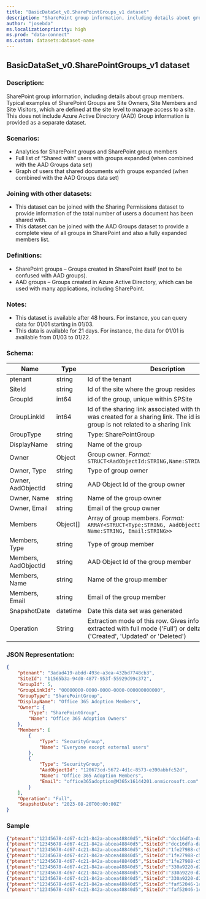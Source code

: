 ```yaml
---
title: "BasicDataSet_v0.SharePointGroups_v1 dataset"
description: "SharePoint group information, including details about group members"
author: "josebda"
ms.localizationpriority: high
ms.prod: "data-connect"
ms.custom: datasets:dataset-name
---
```


## BasicDataSet_v0.SharePointGroups_v1 dataset

### Description: 

SharePoint group information, including details about group members. Typical examples of SharePoint Groups are Site Owners, Site Members and Site Visitors, which are defined at the site level to manage access to a site. This does not include Azure Active Directory (AAD) Group information is provided as a separate dataset.

### Scenarios:

- Analytics for SharePoint groups and SharePoint group members
- Full list of “Shared with” users with groups expanded (when combined with the AAD Groups data set)
- Graph of users that shared documents with groups expanded (when combined with the AAD Groups data set)

### Joining with other datasets: 

- This dataset can be joined with the Sharing Permissions dataset to provide information of the total number of users a document has been shared with. 
- This dataset can be joined with the AAD Groups dataset to provide a complete view of all groups in SharePoint and also a fully expanded members list.

### Definitions:

- SharePoint groups – Groups created in SharePoint itself (not to be confused with AAD groups). 
- AAD groups – Groups created in Azure Active Directory, which can be used with many applications, including SharePoint. 

### Notes:

- This dataset is available after 48 hours. For instance, you can query data for 01/01 starting in 01/03.
- This data is available for 21 days. For instance, the data for 01/01 is available from 01/03 to 01/22.

### Schema:

| **Name** | **Type** | **Description** | **FilterOptions** | **IsDateFilter** |
|-|-|-|:-:|:-:|
| ptenant | string | Id of the tenant | No | False |
| SiteId | string | Id of the site where the group resides | No | False |
| GroupId | int64 | id of the group, unique within SPSite | No | False |
| GroupLinkId | int64 | Id of the sharing link associated with this group, if it was created for a sharing link. The id is all zeros if the group is not related to a sharing link | No | False |
| GroupType | string | Type: SharePointGroup | No | False |
| DisplayName | string | Name of the group | No | False |
| Owner | Object | Group owner. *Format:* `STRUCT<AadObjectId:STRING,Name:STRING,Email:STRING>` | No | False |
| Owner, Type | string | Type of group owner | No | False |
| Owner, AadObjectId | string | AAD Object Id of the group owner | No | False |
| Owner, Name | string | Name of the group owner | No | False |
| Owner, Email | string | Email of the group owner | No | False |
| Members | Object[] | Array of group members. *Format:* `ARRAY<STRUCT<Type:STRING, AadObjectId:STRING, Name:STRING, Email:STRING>>` | No | False |
| Members, Type | string | Type of group member | No | False |
| Members, AadObjectId | string | AAD Object Id of the group member | No | False |
| Members, Name | string | Name of the group member | No | False |
| Members, Email | string | Email of the group member | No | False |
| SnapshotDate | datetime | Date this data set was generated | Yes | True |
| Operation | String | Extraction mode of this row. Gives info about row extracted with full mode ('Full') or delta mode ('Created', 'Updated' or 'Deleted') | No | False |

### JSON Representation:

```json
{
    "ptenant": "3adad419-abdd-493e-a3ea-432bd7748cb3",
    "SiteId": "b1565b3a-94d0-4877-953f-55929d99c372",
    "GroupId": 5,
    "GroupLinkId": "00000000-0000-0000-0000-000000000000",
    "GroupType": "SharePointGroup",
    "DisplayName": "Office 365 Adoption Members",
    "Owner": {
        "Type": "SharePointGroup",
        "Name": "Office 365 Adoption Owners"
    },
    "Members": [
        {
            "Type": "SecurityGroup",
            "Name": "Everyone except external users"
        },
        {
            "Type": "SecurityGroup",
            "AadObjectId": "120673cd-5672-4d1c-8573-e390abbfc52d",
            "Name": "Office 365 Adoption Members",
            "Email": "office365adoption@M365x16144201.onmicrosoft.com"
        }
    ],
    "Operation": "Full",
    "SnapshotDate": "2023-08-20T00:00:00Z"
}
```

### Sample

```json
{"ptenant":"12345678-4d67-4c21-842a-abcea48840d5","SiteId":"dcc16dfa-dac2-40f1-a052-18de723245d1","GroupId":3,"GroupLinkId":"00000000-0000-0000-0000-000000000000","GroupType":"SharePointGroup","DisplayName":"Contoso Team Site Owners","Owner":{"Type":"SharePointGroup","Name":"Contoso Team Site Owners"},"Members":[{"Type":"SecurityGroup","AadObjectId":"19127d09-5399-4045-816b-cd3bc1528043","Name":"Contoso Team Site Owners","Email":"ContosoTeamSite@contoso.onmicrosoft.com"},{"Type":"User","AadObjectId":"12345678-9981-46e7-9ee2-cedccacc0e94","Name":"Jane Doe","Email":"admin@contoso.onmicrosoft.com"}],"SnapshotDate":"2022-06-02T00:00:00Z"}
{"ptenant":"12345678-4d67-4c21-842a-abcea48840d5","SiteId":"dcc16dfa-dac2-40f1-a052-18de723245d1","GroupId":28,"GroupLinkId":"d996011d-18d3-4f4e-a57e-91eda36f310e","GroupType":"SharePointGroup","DisplayName":"SharingLinks.61189f32-f808-4468-9bf4-16840ec8c3a8.OrganizationEdit.d996011d-18d3-4f4e-a57e-91eda36f310e","Description":"This group is for OrganizationEdit sharing links on item 'ConfidentialDocs/Presentations/MGDC-Architechture.pptx'","Owner":{"Type":"User","Name":"System Account"},"Members":[{"Type":"User","AadObjectId":"d182ea07-4729-4982-b8ab-63702862ef59","Name":"John Doe","Email":"johnd@contoso.onmicrosoft.com"}],"SnapshotDate":"2022-06-02T00:00:00Z"}
{"ptenant":"12345678-4d67-4c21-842a-abcea48840d5","SiteId":"1fe27988-c5c9-4bcb-9d60-8cce1a8487eb","GroupId":5,"GroupLinkId":"00000000-0000-0000-0000-000000000000","GroupType":"SharePointGroup","DisplayName":"Test 5 Members","Owner":{"Type":"SharePointGroup","Name":"Test 5 Owners"},"Members":[],"SnapshotDate":"2022-06-02T00:00:00Z"}
{"ptenant":"12345678-4d67-4c21-842a-abcea48840d5","SiteId":"1fe27988-c5c9-4bcb-9d60-8cce1a8487eb","GroupId":3,"GroupLinkId":"00000000-0000-0000-0000-000000000000","GroupType":"SharePointGroup","DisplayName":"Test 5 Owners","Owner":{"Type":"SharePointGroup","Name":"Test 5 Owners"},"Members":[{"Type":"User","Name":"System Account"}],"SnapshotDate":"2022-06-02T00:00:00Z"}
{"ptenant":"12345678-4d67-4c21-842a-abcea48840d5","SiteId":"1fe27988-c5c9-4bcb-9d60-8cce1a8487eb","GroupId":4,"GroupLinkId":"00000000-0000-0000-0000-000000000000","GroupType":"SharePointGroup","DisplayName":"Test 5 Visitors","Owner":{"Type":"SharePointGroup","Name":"Test 5 Owners"},"Members":[],"SnapshotDate":"2022-06-02T00:00:00Z"}
{"ptenant":"12345678-4d67-4c21-842a-abcea48840d5","SiteId":"330a9220-d2f5-4fb0-b098-3a66cd67b6cc","GroupId":3,"GroupLinkId":"00000000-0000-0000-0000-000000000000","GroupType":"SharePointGroup","DisplayName":"Test 30 Owners","Owner":{"Type":"SharePointGroup","Name":"Test 30 Owners"},"Members":[{"Type":"User","Name":"System Account"}],"SnapshotDate":"2022-06-02T00:00:00Z"}
{"ptenant":"12345678-4d67-4c21-842a-abcea48840d5","SiteId":"330a9220-d2f5-4fb0-b098-3a66cd67b6cc","GroupId":5,"GroupLinkId":"00000000-0000-0000-0000-000000000000","GroupType":"SharePointGroup","DisplayName":"Test 30 Members","Owner":{"Type":"SharePointGroup","Name":"Test 30 Owners"},"Members":[],"SnapshotDate":"2022-06-02T00:00:00Z"}
{"ptenant":"12345678-4d67-4c21-842a-abcea48840d5","SiteId":"330a9220-d2f5-4fb0-b098-3a66cd67b6cc","GroupId":4,"GroupLinkId":"00000000-0000-0000-0000-000000000000","GroupType":"SharePointGroup","DisplayName":"Test 30 Visitors","Owner":{"Type":"SharePointGroup","Name":"Test 30 Owners"},"Members":[],"SnapshotDate":"2022-06-02T00:00:00Z"}
{"ptenant":"12345678-4d67-4c21-842a-abcea48840d5","SiteId":"faf52046-1c55-453c-b28d-1528ea70e217","GroupId":6,"GroupLinkId":"00000000-0000-0000-0000-000000000000","GroupType":"SharePointGroup","DisplayName":"Test 61 Members","Owner":{"Type":"SharePointGroup","Name":"Test 61 Owners"},"Members":[],"SnapshotDate":"2022-06-02T00:00:00Z"}
{"ptenant":"12345678-4d67-4c21-842a-abcea48840d5","SiteId":"faf52046-1c55-453c-b28d-1528ea70e217","GroupId":4,"GroupLinkId":"00000000-0000-0000-0000-000000000000","GroupType":"SharePointGroup","DisplayName":"Test 61 Owners","Owner":{"Type":"SharePointGroup","Name":"Test 61 Owners"},"Members":[{"Type":"User","Name":"System Account"}],"SnapshotDate":"2022-06-02T00:00:00Z"}
```
